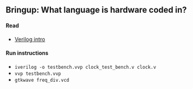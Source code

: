 ## Bringup: What language is hardware coded in?

#### Read

- [Verilog intro](https://www.iitg.ac.in/hemangee/cs224_2020/verilog2.pdf)

#### Run instructions

- `iverilog -o testbench.vvp clock_test_bench.v clock.v`
- `vvp testbench.vvp`
- `gtkwave freq_div.vcd`
